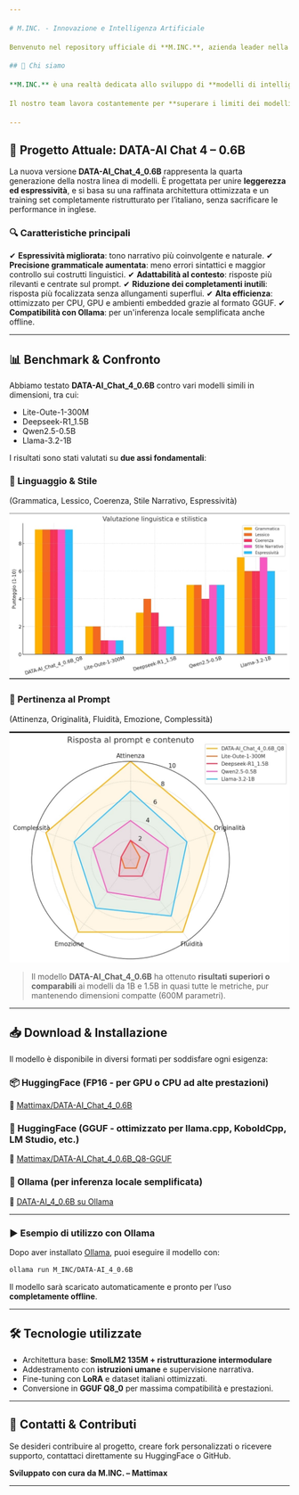 ```yaml
---

# M.INC. - Innovazione e Intelligenza Artificiale

Benvenuto nel repository ufficiale di **M.INC.**, azienda leader nella ricerca e sviluppo di tecnologie avanzate basate sull'**Intelligenza Artificiale**.

## 📌 Chi siamo

**M.INC.** è una realtà dedicata allo sviluppo di **modelli di intelligenza artificiale avanzati**, focalizzati sulla generazione testuale di alta qualità. Il nostro obiettivo è fornire **risposte naturali, espressive e precise**, mantenendo sempre un bilanciamento tra **coerenza, creatività e pertinenza**.

Il nostro team lavora costantemente per **superare i limiti dei modelli leggeri**, rendendo le soluzioni AI più accessibili e potenti anche su **dispositivi non specializzati (CPU, portatili, microserver)**.

---
```


## 🚀 Progetto Attuale: DATA-AI Chat 4 – 0.6B

La nuova versione **DATA-AI\_Chat\_4\_0.6B** rappresenta la quarta generazione della nostra linea di modelli. È progettata per unire **leggerezza ed espressività**, e si basa su una raffinata architettura ottimizzata e un training set completamente ristrutturato per l’italiano, senza sacrificare le performance in inglese.

### 🔍 Caratteristiche principali

✔ **Espressività migliorata**: tono narrativo più coinvolgente e naturale.
✔ **Precisione grammaticale aumentata**: meno errori sintattici e maggior controllo sui costrutti linguistici.
✔ **Adattabilità al contesto**: risposte più rilevanti e centrate sul prompt.
✔ **Riduzione dei completamenti inutili**: risposta più focalizzata senza allungamenti superflui.
✔ **Alta efficienza**: ottimizzato per CPU, GPU e ambienti embedded grazie al formato GGUF.
✔ **Compatibilità con Ollama**: per un'inferenza locale semplificata anche offline.

---

## 📊 Benchmark & Confronto

Abbiamo testato **DATA-AI\_Chat\_4\_0.6B** contro vari modelli simili in dimensioni, tra cui:

* Lite-Oute-1-300M
* Deepseek-R1\_1.5B
* Qwen2.5-0.5B
* Llama-3.2-1B

I risultati sono stati valutati su **due assi fondamentali**:

### 🧠 Linguaggio & Stile

(Grammatica, Lessico, Coerenza, Stile Narrativo, Espressività)

![[Grafico a Colonne](./DATA-AI_Graphic.jng)](https://github.com/M-INC-01/DATA-AI_4/blob/main/DATA-AI_Graphic.jpg)

### 🎯 Pertinenza al Prompt

(Attinenza, Originalità, Fluidità, Emozione, Complessità)

![[Grafico Radar](./DATA-AI4_Graphic2.jng)](https://github.com/M-INC-01/DATA-AI_4/blob/main/DATA-AI_Graphic2.jpg)

> Il modello **DATA-AI\_Chat\_4\_0.6B** ha ottenuto **risultati superiori o comparabili** ai modelli da 1B e 1.5B in quasi tutte le metriche, pur mantenendo dimensioni compatte (600M parametri).

---

## 📥 Download & Installazione

Il modello è disponibile in diversi formati per soddisfare ogni esigenza:

### 📦 HuggingFace (FP16 - per GPU o CPU ad alte prestazioni)

🔗 [Mattimax/DATA-AI\_Chat\_4\_0.6B](https://huggingface.co/Mattimax/DATA-AI_Chat_4_0.6B)

### 💾 HuggingFace (GGUF - ottimizzato per llama.cpp, KoboldCpp, LM Studio, etc.)

🔗 [Mattimax/DATA-AI\_Chat\_4\_0.6B\_Q8-GGUF](https://huggingface.co/Mattimax/DATA-AI_Chat_4_0.6B_Q8-GGUF)

### 🧱 Ollama (per inferenza locale semplificata)

🔗 [DATA-AI\_4\_0.6B su Ollama](https://ollama.com/M_INC/DATA-AI_4_0.6B)

---

### ▶ Esempio di utilizzo con Ollama

Dopo aver installato [Ollama](https://ollama.com), puoi eseguire il modello con:

```bash
ollama run M_INC/DATA-AI_4_0.6B
```

Il modello sarà scaricato automaticamente e pronto per l’uso **completamente offline**.

---

## 🛠️ Tecnologie utilizzate

* Architettura base: **SmolLM2 135M + ristrutturazione intermodulare**
* Addestramento con **istruzioni umane** e supervisione narrativa.
* Fine-tuning con **LoRA** e dataset italiani ottimizzati.
* Conversione in **GGUF Q8\_0** per massima compatibilità e prestazioni.

---

## 🤝 Contatti & Contributi

Se desideri contribuire al progetto, creare fork personalizzati o ricevere supporto, contattaci direttamente su HuggingFace o GitHub.

**Sviluppato con cura da M.INC. – Mattimax**

---
